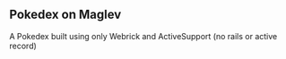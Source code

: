 ## Pokedex on Maglev
A Pokedex built using only Webrick and ActiveSupport
(no rails or active record)